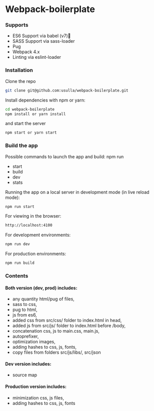 # Webpack-boilerplate

### Supports
  - ES6 Support via babel (v7)🚀
  - SASS Support via sass-loader
  - Pug
  - Webpack 4.x
  - Linting via eslint-loader

### Installation
Clone the repo
```sh
git clone git@github.com:usulla/webpack-boilerplate.git
```
Install dependencies with npm or yarn:
```sh
cd webpack-boilerplate
npm install or yarn install
```
and start the server
```sh
npm start or yarn start
```
### Build the app
Possible commands to launch the app and build:
npm run 
  - start
  - build
  - dev
  - stats

Running the app on a local server in development mode (in live reload mode):
```sh
npm run start
```
For viewing in the browser:
```sh
http://localhost:4100
``` 

For development environments:
```sh
npm run dev
```

For production environments:
```sh
npm run build
```
### Contents
#### Both version (dev, prod) includes:
  - any quantity html/pug of files,
  - sass to css,
  - pug to html,
  - js from es6,
  - added css from src/css/ folder to index.html in head,
  - added js from src/js/ folder to index.html before /body,
  - concatenation css, js to main.css, main.js,
  - autoprefixer,
  - optimization images,
  - adding hashes to css, js, fonts,
  - copy files from folders src/js/libs/, src/json


#### Dev version includes:
  - source map

#### Production version includes:
  - minimization css, js files,
  - adding hashes to css, js, fonts
